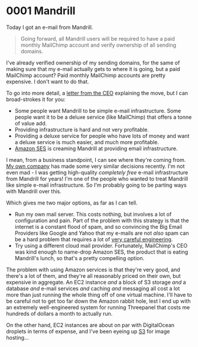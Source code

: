 
# 0001 Mandrill

Today I got an e-mail from Mandrill.

> Going forward, all Mandrill users will be required to have a paid monthly
  MailChimp account and verify ownership of all sending domains.

I've already verified ownership of my sending domains, for the same of making
sure that my e-mail actually gets to where it is going, but a paid MailChimp account?
Paid monthly MailChimp accounts are pretty expensive. I don't want to do that.

To go into more detail, a [letter from the CEO](http://blog.mailchimp.com/important-changes-to-mandrill/)
explaining the move, but I can broad-strokes it for you:

* Some people want Mandrill to be simple e-mail infrastructure. Some people want it to be
  a deluxe service (like MailChimp) that offers a tonne of value add.
* Providing infrastructure is hard and not very profitable.
* Providing a deluxe service for people who have lots of money and want a deluxe
  service is much easier, and much more profitable.
* [Amazon SES](https://aws.amazon.com/ses/) is creaming Mandrill at providing email
  infrastructure.

I mean, from a business standpoint, I can see where they're coming from.
[My own company](https://saucelabs.com/)
has made some very similar decisions recently. I'm not even mad - I was getting
high-quality _completely free_ e-mail infrastructure from Mandrill for years!
I'm one of the people who wanted to treat Mandrill like simple e-mail infrastructure.
So I'm probably going to be parting ways with Mandrill over this.

Which gives me two major options, as far as I can tell.

* Run my own mail server. This costs nothing, but involves a lot of configuration
  and pain. Part of the problem with this strategy is that the internet is
  a constant flood of spam, and so convincing the Big Email Providers like
  Google and Yahoo that my e-mails are not _also_ spam can be a hard problem
  that requires a lot of [very careful engineering](http://sesblog.amazon.com/).
* Try using a different cloud mail provider. Fortunately, MailChimp's CEO was kind
  enough to name-drop Amazon SES, the product that is eating Mandrill's lunch,
  so that's a pretty compelling option.

The problem with using Amazon services is that they're very good, and there's a lot
of them, and they're all reasonably priced on their own, but expensive in aggregate.
An EC2 instance _and_ a block of S3 storage _and_ a database _and_ e-mail services
_and_ caching _and_ messaging all cost a lot more than just running the whole thing
off of one virtual machine.
I'll have to be careful not to get too
far down the Amazon rabbit hole, lest I end up with an extremely well-engineered
system for running Threepanel that costs me hundreds of dollars a month to actually run.

On the other hand, EC2 instances are about on par with DigitalOcean droplets in
terms of expense, and
I've been eyeing up [S3](https://aws.amazon.com/s3/) for image hosting...
